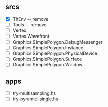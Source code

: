 srcs
----

* [x] ThEnv -- remove
* [ ] Tools -- remove
* [ ] Vertex
* [ ] Vertex.Wavefront
* [ ] Graphics.SimplePolygon.DebugMessenger
* [ ] Graphics.SimplePolygon.Instance
* [ ] Graphics.SimplePolygon.PhysicalDevice
* [ ] Graphics.SimplePolygon.Surface
* [ ] Graphics.SimplePolygon.Window

apps
----

* [ ] try-multisampling.hs
* [ ] try-pyramid-single.hs

